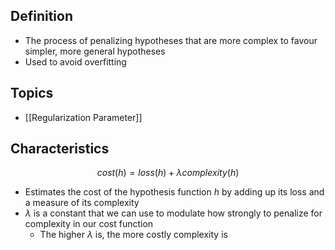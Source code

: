 ## Definition

- The process of penalizing hypotheses that are more complex to favour simpler, more general hypotheses
- Used to avoid overfitting

## Topics

- [[Regularization Parameter]]

## Characteristics

$$
cost(h)=loss(h)+\lambda complexity(h)
$$

- Estimates the cost of the hypothesis function $h$ by adding up its loss and a measure of its complexity
- $\lambda$ is a constant that we can use to modulate how strongly to penalize for complexity in our cost function
	- The higher $\lambda$ is, the more costly complexity is
